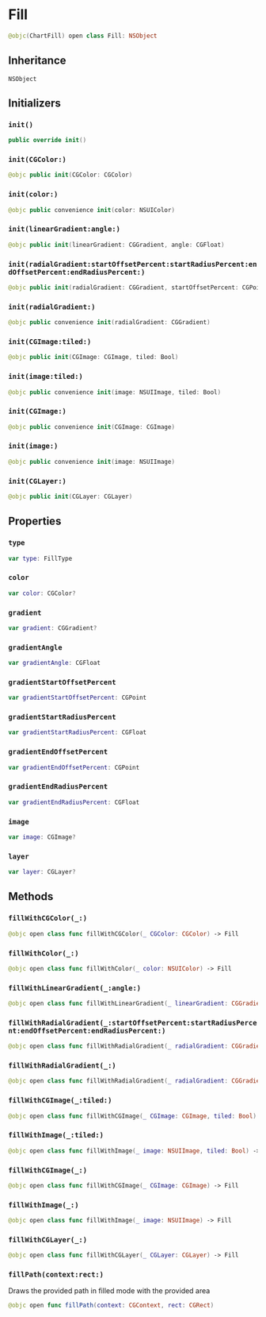 # Fill

``` swift
@objc(ChartFill) open class Fill: NSObject
```

## Inheritance

`NSObject`

## Initializers

### `init()`

``` swift
public override init()
```

### `init(CGColor:)`

``` swift
@objc public init(CGColor: CGColor)
```

### `init(color:)`

``` swift
@objc public convenience init(color: NSUIColor)
```

### `init(linearGradient:angle:)`

``` swift
@objc public init(linearGradient: CGGradient, angle: CGFloat)
```

### `init(radialGradient:startOffsetPercent:startRadiusPercent:endOffsetPercent:endRadiusPercent:)`

``` swift
@objc public init(radialGradient: CGGradient, startOffsetPercent: CGPoint, startRadiusPercent: CGFloat, endOffsetPercent: CGPoint, endRadiusPercent: CGFloat)
```

### `init(radialGradient:)`

``` swift
@objc public convenience init(radialGradient: CGGradient)
```

### `init(CGImage:tiled:)`

``` swift
@objc public init(CGImage: CGImage, tiled: Bool)
```

### `init(image:tiled:)`

``` swift
@objc public convenience init(image: NSUIImage, tiled: Bool)
```

### `init(CGImage:)`

``` swift
@objc public convenience init(CGImage: CGImage)
```

### `init(image:)`

``` swift
@objc public convenience init(image: NSUIImage)
```

### `init(CGLayer:)`

``` swift
@objc public init(CGLayer: CGLayer)
```

## Properties

### `type`

``` swift
var type: FillType
```

### `color`

``` swift
var color: CGColor?
```

### `gradient`

``` swift
var gradient: CGGradient?
```

### `gradientAngle`

``` swift
var gradientAngle: CGFloat
```

### `gradientStartOffsetPercent`

``` swift
var gradientStartOffsetPercent: CGPoint
```

### `gradientStartRadiusPercent`

``` swift
var gradientStartRadiusPercent: CGFloat
```

### `gradientEndOffsetPercent`

``` swift
var gradientEndOffsetPercent: CGPoint
```

### `gradientEndRadiusPercent`

``` swift
var gradientEndRadiusPercent: CGFloat
```

### `image`

``` swift
var image: CGImage?
```

### `layer`

``` swift
var layer: CGLayer?
```

## Methods

### `fillWithCGColor(_:)`

``` swift
@objc open class func fillWithCGColor(_ CGColor: CGColor) -> Fill
```

### `fillWithColor(_:)`

``` swift
@objc open class func fillWithColor(_ color: NSUIColor) -> Fill
```

### `fillWithLinearGradient(_:angle:)`

``` swift
@objc open class func fillWithLinearGradient(_ linearGradient: CGGradient, angle: CGFloat) -> Fill
```

### `fillWithRadialGradient(_:startOffsetPercent:startRadiusPercent:endOffsetPercent:endRadiusPercent:)`

``` swift
@objc open class func fillWithRadialGradient(_ radialGradient: CGGradient, startOffsetPercent: CGPoint, startRadiusPercent: CGFloat, endOffsetPercent: CGPoint, endRadiusPercent: CGFloat) -> Fill
```

### `fillWithRadialGradient(_:)`

``` swift
@objc open class func fillWithRadialGradient(_ radialGradient: CGGradient) -> Fill
```

### `fillWithCGImage(_:tiled:)`

``` swift
@objc open class func fillWithCGImage(_ CGImage: CGImage, tiled: Bool) -> Fill
```

### `fillWithImage(_:tiled:)`

``` swift
@objc open class func fillWithImage(_ image: NSUIImage, tiled: Bool) -> Fill
```

### `fillWithCGImage(_:)`

``` swift
@objc open class func fillWithCGImage(_ CGImage: CGImage) -> Fill
```

### `fillWithImage(_:)`

``` swift
@objc open class func fillWithImage(_ image: NSUIImage) -> Fill
```

### `fillWithCGLayer(_:)`

``` swift
@objc open class func fillWithCGLayer(_ CGLayer: CGLayer) -> Fill
```

### `fillPath(context:rect:)`

Draws the provided path in filled mode with the provided area

``` swift
@objc open func fillPath(context: CGContext, rect: CGRect)
```
